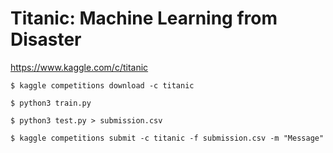 Titanic: Machine Learning from Disaster
========================================

https://www.kaggle.com/c/titanic

```console
$ kaggle competitions download -c titanic

$ python3 train.py

$ python3 test.py > submission.csv

$ kaggle competitions submit -c titanic -f submission.csv -m "Message"
```
